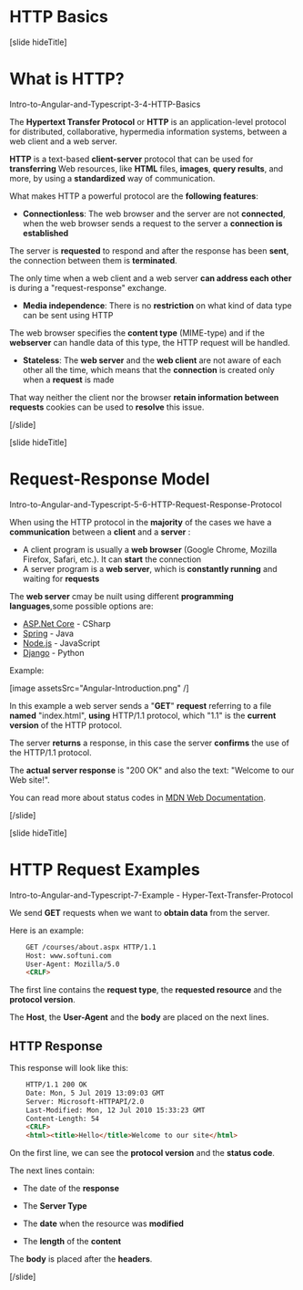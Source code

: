 # HTTP Basics

[slide hideTitle]

# What is HTTP?

Intro-to-Angular-and-Typescript-3-4-HTTP-Basics

The **Hypertext Transfer Protocol** or **HTTP** is an application-level protocol for distributed, collaborative, hypermedia information systems, between a web client and a web server.

**HTTP** is a text-based **client-server** protocol that can be used for **transferring** Web resources, like **HTML** files, **images**, **query results**, and more, by using a **standardized** way of communication. 

What makes HTTP a powerful protocol are the **following features**:

- **Connectionless**: The web browser and the server are not **connected**, when the web browser sends a request to the server a **connection is established**

The server is **requested** to respond and after the response has been **sent**, the connection between them is **terminated**. 

The only time when a web client and a web server **can address each other** is during a "request-response" exchange.

- **Media independence**: There is no **restriction** on what kind of data type can be sent using HTTP


The web browser specifies the **content type** (MIME-type) and if the **webserver** can handle data of this type, the HTTP request will be handled.

- **Stateless**: The **web server** and the **web client** are not aware of each other all the time, which means that the **connection** is created only when a **request** is made

That way neither the client nor the browser **retain information between requests** cookies can be used to **resolve** this issue.

[/slide]

[slide hideTitle]

# Request-Response Model

Intro-to-Angular-and-Typescript-5-6-HTTP-Request-Response-Protocol

When using the HTTP protocol in the **majority** of the cases we have a **communication** between a **client** and a **server** :

- A client program is usually a **web browser** (Google Chrome, Mozilla Firefox, Safari, etc.). It can **start** the connection
- A server program is a **web server**, which is **constantly running** and waiting for **requests**

The **web server** cmay be nuilt using different **programming languages**,some possible options are:
   - [ASP.Net Core](https://dotnet.microsoft.com/learn/aspnet/what-is-aspnet-core) - CSharp
   - [Spring](https://spring.io/) - Java
   - [Node.js](https://nodejs.org/en/about/) - JavaScript
   - [Django](https://www.djangoproject.com/) - Python

Example:

[image assetsSrc="Angular-Introduction.png" /]

In this example a web server sends a "**GET**" **request** referring to a file **named** "index.html", **using** HTTP/1.1 protocol, which "1.1" is the **current version** of the HTTP protocol.

The server **returns** a response, in this case the server **confirms** the use of the HTTP/1.1 protocol.

The **actual server response** is "200 OK" and also the text: "Welcome to our Web site!".

You can read more about status codes in [MDN Web Documentation](https://developer.mozilla.org/en-US/docs/Web/HTTP/Status).

[/slide]

[slide hideTitle]

# HTTP Request Examples

Intro-to-Angular-and-Typescript-7-Example - Hyper-Text-Transfer-Protocol

We send **GET** requests when we want to **obtain data** from the server.

Here is an example:

```html
    GET /courses/about.aspx HTTP/1.1
    Host: www.softuni.com
    User-Agent: Mozilla/5.0
    <CRLF>
```

The first line contains the **request type**, the **requested resource** and the **protocol version**.

The **Host**, the **User-Agent** and the **body** are placed on the next lines.

## HTTP Response

This response will look like this:

```html
    HTTP/1.1 200 OK
    Date: Mon, 5 Jul 2019 13:09:03 GMT
    Server: Microsoft-HTTPAPI/2.0
    Last-Modified: Mon, 12 Jul 2010 15:33:23 GMT
    Content-Length: 54
    <CRLF>
    <html><title>Hello</title>Welcome to our site</html>
```

On the first line, we can see the **protocol version** and the **status code**.

The next lines contain:

-  The date of the **response**

-  The **Server Type**

-  The **date** when the resource was **modified**

-  The **length** of the **content**

The **body** is placed after the **headers**.

[/slide]
